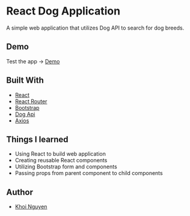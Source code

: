 # React Dog Application

A simple web application that utilizes Dog API to search for dog breeds.

## Demo

Test the app -> [Demo](https://gh0stl0nely-note-taker-app.glitch.me/)

## Built With

* [React](https://reactjs.org/)
* [React Router](https://reacttraining.com/)
* [Bootstrap](https://getbootstrap.com/)
* [Dog Api](https://dog.ceo/dog-api/documentation/breed)
* [Axios](https://github.com/axios/axios)

## Things I learned

* Using React to build web application
* Creating reusable React components
* Utilizing Bootstrap form and components
* Passing props from parent component to child components

## Author

* [Khoi Nguyen](https://github.com/gh0stl0nely)
